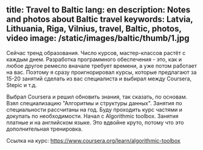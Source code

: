 title: Travel to Baltic
lang: en
description: Notes and photos about Baltic travel
keywords: Latvia, Lithuania, Riga, Vilnius, travel, Baltic, photos, video
image: /static/images/baltic/thumb/1.jpg
---
Сейчас тренд образования. Число курсов, мастер-классов растёт с каждым днем. Разработка программного обеспечения - это, как и любое другое ремесло вначале требует времени, а уже потом работает на вас. Поэтому я сразу проигнорировал курсы, которые предлагают за 15-20 занятий сделать из вас специалиста и выбирал между Coursera, Stepic и т.д.

Выбрал Coursera и решил обновить знания, так сказать, по основам. Взял специализацию "Алгоритмы и структуры данных". Занятия по специальности рассчитаны на год. Буду проходить курс частями и докупать по необходимости. Начал с Algorithmic toolbox. Занятия платные и на английском языке. Это вдвойне круто, потому что это дополнительная тренировка.

Ссылка на курс: https://www.coursera.org/learn/algorithmic-toolbox
